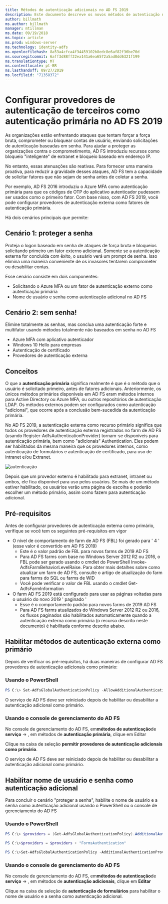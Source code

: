 ```yaml
---
title: Métodos de autenticação adicionais no AD FS 2019
description: Este documento descreve os novos métodos de autenticação no AD FS 2019.
author: billmath
ms.author: billmath
manager: mtillman
ms.date: 09/19/2018
ms.topic: article
ms.prod: windows-server
ms.technology: identity-adfs
ms.openlocfilehash: 8a53a4cfca4f34459102b8edc8e6af82f36be70d
ms.sourcegitcommit: 6aff3d88ff22ea141a6ea6572a5ad8dd6321f199
ms.translationtype: MT
ms.contentlocale: pt-BR
ms.lasthandoff: 09/27/2019
ms.locfileid: "71358372"
---
```

# <a name="configure-3rd-party-authentication-providers-as-primary-authentication-in-ad-fs-2019"></a>Configurar provedores de autenticação de terceiros como autenticação primária no AD FS 2019


As organizações estão enfrentando ataques que tentam forçar a força bruta, comprometer ou bloquear contas de usuário, enviando solicitações de autenticação baseadas em senha.  Para ajudar a proteger as organizações contra o comprometimento, AD FS introduziu recursos como bloqueio "inteligente" de extranet e bloqueio baseado em endereço IP.  

No entanto, essas atenuações são reativas.  Para fornecer uma maneira proativa, para reduzir a gravidade desses ataques, AD FS tem a capacidade de solicitar fatores que não sejam de senha antes de coletar a senha.  

Por exemplo, AD FS 2016 introduziu o Azure MFA como autenticação primária para que os códigos de OTP do aplicativo autenticador pudessem ser usados como o primeiro fator.
Com base nisso, com AD FS 2019, você pode configurar provedores de autenticação externa como fatores de autenticação primária.

Há dois cenários principais que permite:

## <a name="scenario-1-protect-the-password"></a>Cenário 1: proteger a senha
Proteja o logon baseado em senha de ataques de força bruta e bloqueios solicitando primeiro um fator externo adicional.  Somente se a autenticação externa for concluída com êxito, o usuário verá um prompt de senha.  Isso elimina uma maneira conveniente de os invasores tentarem comprometer ou desabilitar contas.

Esse cenário consiste em dois componentes:
- Solicitando o Azure MFA ou um fator de autenticação externo como autenticação primária
- Nome de usuário e senha como autenticação adicional no AD FS

## <a name="scenario-2-password-free"></a>Cenário 2: sem senha!
Elimine totalmente as senhas, mas conclua uma autenticação forte e multifator usando métodos totalmente não baseados em senha no AD FS
- Azure MFA com aplicativo autenticador
- Windows 10 Hello para empresas
- Autenticação de certificado
- Provedores de autenticação externa

## <a name="concepts"></a>Conceitos
O que a **autenticação primária** significa realmente é que é o método que o usuário é solicitado primeiro, antes de fatores adicionais.  Anteriormente, os únicos métodos primários disponíveis em AD FS eram métodos internos para Active Directory ou Azure MFA, ou outros repositórios de autenticação LDAP.  Os métodos externos podem ser configurados como autenticação "adicional", que ocorre após a conclusão bem-sucedida da autenticação primária.

No AD FS 2019, a autenticação externa como recurso primário significa que todos os provedores de autenticação externa registrados no farm de AD FS (usando Register-AdfsAuthenticationProvider) tornam-se disponíveis para autenticação primária, bem como "adicionais" Authentication. Eles podem ser habilitados da mesma maneira que os provedores internos, como autenticação de formulários e autenticação de certificado, para uso de intranet e/ou Extranet.

![autenticação](media/Additional-Authentication-Methods-AD-FS/auth1.png)

Depois que um provedor externo é habilitado para extranet, intranet ou ambos, ele fica disponível para uso pelos usuários.  Se mais de um método estiver habilitado, os usuários verão uma página de escolha e poderão escolher um método primário, assim como fazem para autenticação adicional.

## <a name="pre-requisites"></a>Pré-requisitos
Antes de configurar provedores de autenticação externa como primário, verifique se você tem os seguintes pré-requisitos em vigor
- O nível de comportamento de farm de AD FS (FBL) foi gerado para ' 4 ' (esse valor é convertido em AD FS 2019)
    - Este é o valor padrão de FBL para novos farms de 2019 AD FS
    - Para AD FS farms com base no Windows Server 2012 R2 ou 2016, o FBL pode ser gerado usando o cmdlet do PowerShell Invoke-AdfsFarmBehaviorLevelRaise.  Para obter mais detalhes sobre como atualizar um farm de AD FS, consulte o artigo de atualização do farm para farms do SQL ou farms de WID 
    - Você pode verificar o valor de FBL usando o cmdlet Get-AdfsFarmInformation
- O farm AD FS 2019 está configurado para usar as páginas voltadas para o usuário do novo 2019 ' paginado '
    - Esse é o comportamento padrão para novos farms de 2019 AD FS
    - Para AD FS farms atualizados do Windows Server 2012 R2 ou 2016, os fluxos paginados são habilitados automaticamente quando a autenticação externa como primária (o recurso descrito neste documento) é habilitada conforme descrito abaixo.

## <a name="enable-external-authentication-methods-as-primary"></a>Habilitar métodos de autenticação externa como primário
Depois de verificar os pré-requisitos, há duas maneiras de configurar AD FS provedores de autenticação adicionais como primário:

### <a name="using-powershell"></a>Usando o PowerShell


```powershell
PS C:\> Set-AdfsGlobalAuthenticationPolicy -AllowAdditionalAuthenticationAsPrimary $true
``` 


O serviço de AD FS deve ser reiniciado depois de habilitar ou desabilitar a autenticação adicional como primário.

### <a name="using-the-ad-fs-management-console"></a>Usando o console de gerenciamento do AD FS
No console de gerenciamento do AD FS, em**métodos de autenticação**de **serviço** -> , em métodos de **autenticação primária**, clique em Editar

Clique na caixa de seleção **permitir provedores de autenticação adicionais como primário**.

O serviço de AD FS deve ser reiniciado depois de habilitar ou desabilitar a autenticação adicional como primário.

## <a name="enable-username-and-password-as-additional-authentication"></a>Habilitar nome de usuário e senha como autenticação adicional
Para concluir o cenário "proteger a senha", habilite o nome de usuário e a senha como autenticação adicional usando o PowerShell ou o console de gerenciamento do AD FS
### <a name="using-powershell"></a>Usando o PowerShell



```powershell
PS C:\> $providers = (Get-AdfsGlobalAuthenticationPolicy).AdditionalAuthenticationProvider

PS C:\>$providers = $providers + "FormsAuthentication"

PS C:\>Set-AdfsGlobalAuthenticationPolicy -AdditionalAuthenticationProvider $providers
``` 

### <a name="using-the-ad-fs-management-console"></a>Usando o console de gerenciamento do AD FS
No console de gerenciamento do AD FS, em**métodos de autenticação**de **serviço** -> , em métodos de **autenticação adicionais**, clique em **Editar**

Clique na caixa de seleção de **autenticação de formulários** para habilitar o nome de usuário e a senha como autenticação adicional.
